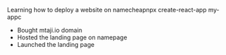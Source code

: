 Learning how to deploy a website on namecheapnpx create-react-app my-appc

- Bought mtaji.io domain
- Hosted the landing page on namepage
- Launched the landing page

